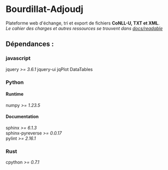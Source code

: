 # Bourdillat-Adjoudj

Plateforme web d'échange, tri et export de fichiers **CoNLL-U, TXT et XML**.  
*Le cahier des charges et autres ressources se trouvent dans [docs/readable](/docs/readable)*

## Dépendances :

### javascript
jquery *>= 3.6.1*
jquery-ui
jqPlot
DataTables

### Python

#### Runtime
numpy *>= 1.23.5*  

#### Documentation
sphinx *>= 6.1.3*  
sphinx-pyreverse *>= 0.0.17*  
pylint *>= 2.16.1*  


### Rust
cpython *>= 0.7.1*